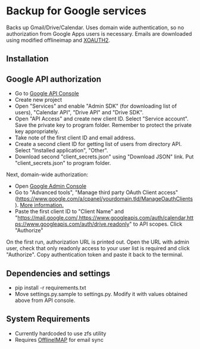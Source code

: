 Backup for Google services
==========================

Backs up Gmail/Drive/Calendar. Uses domain wide authentication, so no authorization 
from Google Apps users is necessary. Emails are downloaded using modified offlineimap
and [XOAUTH2](https://developers.google.com/gmail/xoauth2_protocol).

Installation
------------

Google API authorization
------------------------

* Go to [Google API Console](https://code.google.com/apis/console/) 
* Create new project
* Open "Services" and enable "Admin SDK" (for downloading list of users), "Calendar API", "Drive API" and "Drive SDK".
* Open "API Access" and create new client ID. Select "Service account". Save the private key to program folder. Remember to protect the private key appropriately.
* Take note of the first client ID and email address.
* Create a second client ID for getting list of users from directory API. Select "Installed application", "Other".
* Download second "client_secrets.json" using "Download JSON" link. Put "client_secrets.json" to program folder.

Next, domain-wide authorization:

* Open [Google Admin Console](https://admin.google.com/)
* Go to "Advanced tools", "Manage third party OAuth Client access" (https://www.google.com/a/cpanel/yourdomain.tld/ManageOauthClients). [More information.](http://support.google.com/a/bin/answer.py?hl=en&answer=162105)
* Paste the first client ID to "Client Name" and "https://mail.google.com/,https://www.googleapis.com/auth/calendar,https://www.googleapis.com/auth/drive.readonly" to API scopes. Click "Authorize"

On the first run, authorization URL is printed out. Open the URL with admin user, check that only readonly access to your user list is required and click "Authorize". Copy authentication token and paste it back to the terminal.

Dependencies and settings
-------------------------

* pip install -r requirements.txt
* Move settings.py.sample to settings.py. Modify it with values obtained above from API console.

System Requirements
-------------------------
* Currently hardcoded to use zfs utility
* Requires [OfflineIMAP](http://offlineimap.org/) for email sync

